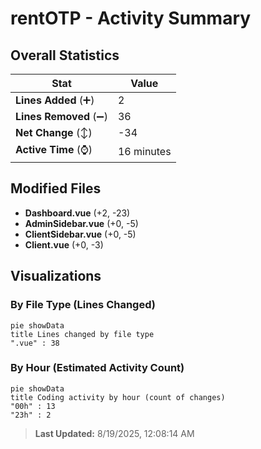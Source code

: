 # rentOTP - Activity Summary 

## Overall Statistics

| Stat                   | Value                                                             |
| ---------------------- | ----------------------------------------------------------------- |
| **Lines Added** (➕)   | 2                                          |
| **Lines Removed** (➖) | 36                                        |
| **Net Change** (↕)    | -34                |
| **Active Time** (⌚)   | 16 minutes |


## Modified Files
- **Dashboard.vue** (+2, -23)
- **AdminSidebar.vue** (+0, -5)
- **ClientSidebar.vue** (+0, -5)
- **Client.vue** (+0, -3)

## Visualizations

### By File Type (Lines Changed)

```mermaid
pie showData
title Lines changed by file type
".vue" : 38
```

### By Hour (Estimated Activity Count)

```mermaid
pie showData
title Coding activity by hour (count of changes)
"00h" : 13
"23h" : 2
```


> **Last Updated:** 8/19/2025, 12:08:14 AM